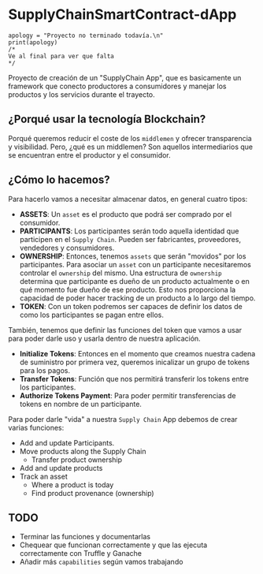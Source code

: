 # SupplyChainSmartContract-dApp

```
apology = "Proyecto no terminado todavía.\n"
print(apology)
/*
Ve al final para ver que falta
*/

```

Proyecto de creación de un "SupplyChain App", que es basicamente un framework que conecto productores a consumidores y manejar los productos y los servicios durante el trayecto.

## ¿Porqué usar la tecnología Blockchain?

Porqué queremos reducir el coste de los `middlemen` y ofrecer transparencia y visibilidad. Pero, ¿qué es un middlemen? Son aquellos intermediarios que se encuentran entre el productor y el consumidor.

## ¿Cómo lo hacemos? 

Para hacerlo vamos a necesitar almacenar datos, en general cuatro tipos:

- **ASSETS**: Un `asset` es el producto que podrá ser comprado por el consumidor. 
- **PARTICIPANTS**: Los participantes serán todo aquella identidad que participen en el `Supply Chain`. Pueden ser fabricantes, proveedores, vendedores y consumidores.
- **OWNERSHIP**: Entonces, tenemos `assets` que serán "movidos" por los participantes. Para asociar un `asset` con un participante necesitaremos controlar el `ownership` del mismo. Una estructura de `ownership` determina que participante es dueño de un producto actualmente o en qué momento fue dueño de ese producto. Esto nos proporciona la capacidad de poder hacer tracking de un producto a lo largo del tiempo.
- **TOKEN**: Con un token podremos ser capaces de definir los datos de como los participantes se pagan entre ellos.


También, tenemos que definir las funciones del token que vamos a usar para poder darle uso y usarla dentro de nuestra aplicación.

- **Initialize Tokens**: Entonces en el momento que creamos nuestra cadena de suministro por primera vez, queremos inicalizar un grupo de tokens para los pagos.
- **Transfer Tokens**: Función que nos permitirá transferir los tokens entre los participantes.
- **Authorize Tokens Payment**: Para poder permitir transferencias de tokens en nombre de un participante.

Para poder darle "vida" a nuestra `Supply Chain` App debemos de crear varias funciones:

- Add and update Participants.
- Move products along the Supply Chain
  - Transfer product ownership
- Add and update products
- Track an asset
  - Where a product is today
  - Find product provenance (ownership)

## TODO
- Terminar las funciones y documentarlas
- Chequear que funcionan correctamente y que las ejecuta correctamente con Truffle y Ganache
- Añadir más `capabilities` según vamos trabajando
